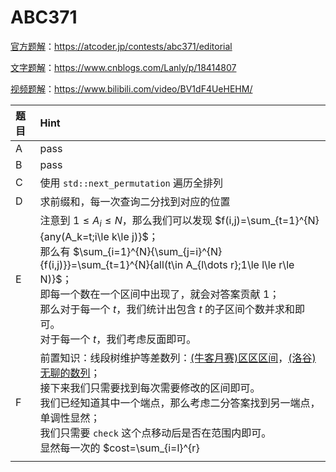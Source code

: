 # ABC371

[官方题解](https://atcoder.jp/contests/abc371/editorial)：https://atcoder.jp/contests/abc371/editorial

[文字题解](https://www.cnblogs.com/Lanly/p/18414807)：https://www.cnblogs.com/Lanly/p/18414807

[视频题解](https://www.bilibili.com/video/BV1dF4UeHEHM/)：https://www.bilibili.com/video/BV1dF4UeHEHM/

| 题目 | Hint                                                         |
| :--- | :----------------------------------------------------------- |
| A    | pass                                                         |
| B    | pass                                                         |
| C    | 使用 `std::next_permutation` 遍历全排列                      |
| D    | 求前缀和，每一次查询二分找到对应的位置                       |
| E    | 注意到 $1\le A_i\le N$，那么我们可以发现 $f(i,j)=\sum_{t=1}^{N}{any(A_k=t;i\le k\le j)}$；<br />那么有 $\sum_{i=1}^{N}{\sum_{j=i}^{N}{f(i,j)}}=\sum_{t=1}^{N}{all(t\in A_{l\dots r};1\le l\le r\le N)}$；<br />即每一个数在一个区间中出现了，就会对答案贡献 $1$；<br />那么对于每一个 $t$，我们统计出包含 $t$ 的子区间个数并求和即可。<br />对于每一个 $t$，我们考虑反面即可。 |
| F    | 前置知识：线段树维护等差数列：[(牛客月赛)区区区间](https://ac.nowcoder.com/acm/contest/3282/E)，[(洛谷)无聊的数列](https://www.luogu.com.cn/problem/P1438)；<br />接下来我们只需要找到每次需要修改的区间即可。<br />我们已经知道其中一个端点，那么考虑二分答案找到另一端点，单调性显然；<br />我们只需要 `check` 这个点移动后是否在范围内即可。<br />显然每一次的 $cost=\sum_{i=l}^{r}|X_i-G'+i-l|$，对于向左移动 $G'=G$，反之 $G'=G-r+l$；<br />讨论移动方向的时候我们就可以将绝对值去掉，使用等差数列求和公式即可。 |
|      |                                                              |

